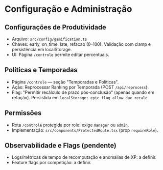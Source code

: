 # Configuração e Administração

## Configurações de Produtividade
- Arquivo: `src/config/gamification.ts`
- Chaves: early, on_time, late, refacao (0–100). Validação com clamp e persistência em localStorage.
- UI: Página `/controle` permite editar percentuais.

## Políticas e Temporadas
- Página `/controle` — seção "Temporadas e Políticas".
- Ação: Reprocessar Ranking por Temporada (POST `/api/reprocess`).
- Flag: "Permitir recálculo de prazo pós-conclusão" (apenas quando em refação). Persistida em `localStorage: epic_flag_allow_due_recalc`.

## Permissões
- Rota `/controle` protegida por role: exige `manager` ou `admin`.
- Implementação: `src/components/ProtectedRoute.tsx` (prop `requireRole`).

## Observabilidade e Flags (pendente)
- Logs/métricas de tempo de recomputação e anomalias de XP: a definir.
- Feature flags por competição: a definir.
